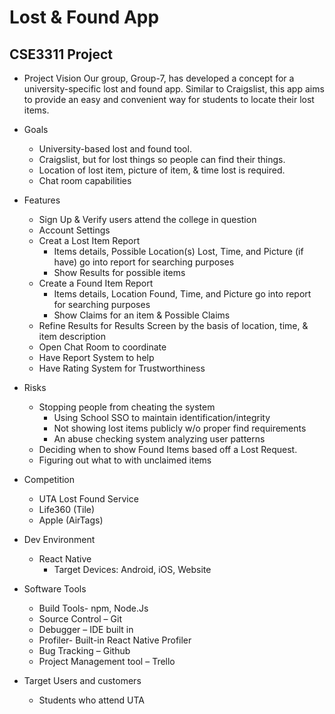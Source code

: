 # Lost & Found App
## CSE3311 Project

- Project Vision
 Our group, Group-7, has developed a concept for a university-specific lost and found app. Similar to Craigslist, this app aims to provide an easy and convenient way for students to locate their lost items. 

- Goals

  - University-based lost and found tool.
  - Craigslist, but for lost things so people can find their things.
  - Location of lost item, picture of item, & time lost is required.
  - Chat room capabilities

- Features

  - Sign Up & Verify users attend the college in question
  - Account Settings
  - Creat a Lost Item Report
    - Items details, Possible Location(s) Lost, Time, and Picture (if have) go into report for searching purposes
    - Show Results for possible items
  - Create a Found Item Report
    - Items details, Location Found, Time, and Picture go into report for searching purposes
    - Show Claims for an item & Possible Claims
  - Refine Results for Results Screen by the basis of location, time, & item description
  - Open Chat Room to coordinate 
  - Have Report System to help 
  - Have Rating System for Trustworthiness

- Risks

  - Stopping people from cheating the system
    - Using School SSO to maintain identification/integrity
    - Not showing lost items publicly w/o proper find requirements
    - An abuse checking system analyzing user patterns
  - Deciding when to show Found Items based off a Lost Request.
  - Figuring out what to with unclaimed items

- Competition

  - UTA Lost Found Service
  - Life360 (Tile)
  - Apple (AirTags)

- Dev Environment

  - React Native
    - Target Devices: Android, iOS, Website

- Software Tools

  - Build Tools- npm, Node.Js
  - Source Control – Git
  - Debugger – IDE built in
  - Profiler- Built-in React Native Profiler
  - Bug Tracking – Github
  - Project Management tool – Trello

- Target Users and customers

  - Students who attend UTA

